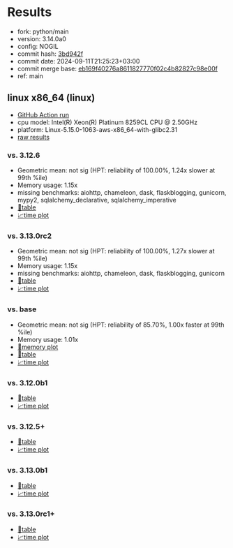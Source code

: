 # Results

- fork: python/main
- version: 3.14.0a0
- config: NOGIL
- commit hash: [3bd942f](https://github.com/python/cpython/commit/3bd942f)
- commit date: 2024-09-11T21:25:23+03:00
- commit merge base: [eb169f40276a8611827770f02c4b82827c98e00f](https://github.com/python/cpython/commit/eb169f40276a8611827770f02c4b82827c98e00f)
- ref: main

## linux x86_64 (linux)

- [GitHub Action run](https://github.com/facebookexperimental/free-threading-benchmarking/actions/runs/10819936093)
- cpu model: Intel(R) Xeon(R) Platinum 8259CL CPU @ 2.50GHz
- platform: Linux-5.15.0-1063-aws-x86_64-with-glibc2.31
- [raw results](bm-20240911-linux-x86_64-python-main-3.14.0a0-3bd942f.json)

### vs. 3.12.6

- Geometric mean: not sig (HPT: reliability of 100.00%, 1.24x slower at 99th %ile)
- Memory usage: 1.15x
- missing benchmarks: aiohttp, chameleon, dask, flaskblogging, gunicorn, mypy2, sqlalchemy_declarative, sqlalchemy_imperative
- [📄table](bm-20240911-linux-x86_64-python-main-3.14.0a0-3bd942f-vs-3.12.6.md)
- [📈time plot](bm-20240911-linux-x86_64-python-main-3.14.0a0-3bd942f-vs-3.12.6.svg)

### vs. 3.13.0rc2

- Geometric mean: not sig (HPT: reliability of 100.00%, 1.27x slower at 99th %ile)
- Memory usage: 1.15x
- missing benchmarks: aiohttp, chameleon, dask, flaskblogging, gunicorn
- [📄table](bm-20240911-linux-x86_64-python-main-3.14.0a0-3bd942f-vs-3.13.0rc2.md)
- [📈time plot](bm-20240911-linux-x86_64-python-main-3.14.0a0-3bd942f-vs-3.13.0rc2.svg)

### vs. base

- Geometric mean: not sig (HPT: reliability of 85.70%, 1.00x faster at 99th %ile)
- Memory usage: 1.01x
- [🧠memory plot](bm-20240911-linux-x86_64-python-main-3.14.0a0-3bd942f-vs-base-mem.svg)
- [📄table](bm-20240911-linux-x86_64-python-main-3.14.0a0-3bd942f-vs-base.md)
- [📈time plot](bm-20240911-linux-x86_64-python-main-3.14.0a0-3bd942f-vs-base.svg)

### vs. 3.12.0b1

- [📄table](bm-20240911-linux-x86_64-python-main-3.14.0a0-3bd942f-vs-3.12.0b1.md)
- [📈time plot](bm-20240911-linux-x86_64-python-main-3.14.0a0-3bd942f-vs-3.12.0b1.svg)

### vs. 3.12.5+

- [📄table](bm-20240911-linux-x86_64-python-main-3.14.0a0-3bd942f-vs-3.12.5%2B.md)
- [📈time plot](bm-20240911-linux-x86_64-python-main-3.14.0a0-3bd942f-vs-3.12.5%2B.svg)

### vs. 3.13.0b1

- [📄table](bm-20240911-linux-x86_64-python-main-3.14.0a0-3bd942f-vs-3.13.0b1.md)
- [📈time plot](bm-20240911-linux-x86_64-python-main-3.14.0a0-3bd942f-vs-3.13.0b1.svg)

### vs. 3.13.0rc1+

- [📄table](bm-20240911-linux-x86_64-python-main-3.14.0a0-3bd942f-vs-3.13.0rc1%2B.md)
- [📈time plot](bm-20240911-linux-x86_64-python-main-3.14.0a0-3bd942f-vs-3.13.0rc1%2B.svg)

